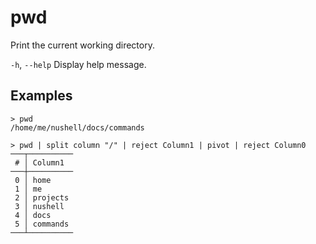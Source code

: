 # pwd

Print the current working directory.

`-h`, `--help`
  Display help message.

## Examples

```shell
> pwd
/home/me/nushell/docs/commands
```

```shell
> pwd | split column "/" | reject Column1 | pivot | reject Column0
───┬──────────
 # │ Column1
───┼──────────
 0 │ home
 1 │ me
 2 │ projects
 3 │ nushell
 4 │ docs
 5 │ commands
───┴──────────
```
